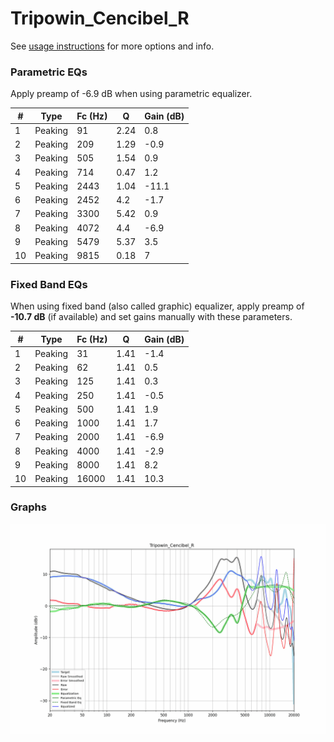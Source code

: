 # Tripowin_Cencibel_R
See [usage instructions](https://github.com/jaakkopasanen/AutoEq#usage) for more options and info.

### Parametric EQs
Apply preamp of -6.9 dB when using parametric equalizer.

|   # | Type    |   Fc (Hz) |    Q |   Gain (dB) |
|-----|---------|-----------|------|-------------|
|   1 | Peaking |        91 | 2.24 |         0.8 |
|   2 | Peaking |       209 | 1.29 |        -0.9 |
|   3 | Peaking |       505 | 1.54 |         0.9 |
|   4 | Peaking |       714 | 0.47 |         1.2 |
|   5 | Peaking |      2443 | 1.04 |       -11.1 |
|   6 | Peaking |      2452 | 4.2  |        -1.7 |
|   7 | Peaking |      3300 | 5.42 |         0.9 |
|   8 | Peaking |      4072 | 4.4  |        -6.9 |
|   9 | Peaking |      5479 | 5.37 |         3.5 |
|  10 | Peaking |      9815 | 0.18 |         7   |

### Fixed Band EQs
When using fixed band (also called graphic) equalizer, apply preamp of **-10.7 dB** (if available) and set gains manually with these parameters.

|   # | Type    |   Fc (Hz) |    Q |   Gain (dB) |
|-----|---------|-----------|------|-------------|
|   1 | Peaking |        31 | 1.41 |        -1.4 |
|   2 | Peaking |        62 | 1.41 |         0.5 |
|   3 | Peaking |       125 | 1.41 |         0.3 |
|   4 | Peaking |       250 | 1.41 |        -0.5 |
|   5 | Peaking |       500 | 1.41 |         1.9 |
|   6 | Peaking |      1000 | 1.41 |         1.7 |
|   7 | Peaking |      2000 | 1.41 |        -6.9 |
|   8 | Peaking |      4000 | 1.41 |        -2.9 |
|   9 | Peaking |      8000 | 1.41 |         8.2 |
|  10 | Peaking |     16000 | 1.41 |        10.3 |

### Graphs
![](./Tripowin_Cencibel_R.png)
